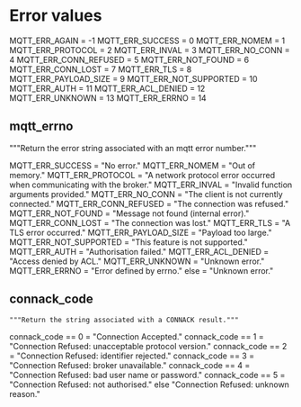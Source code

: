 # Error values

MQTT_ERR_AGAIN = -1
MQTT_ERR_SUCCESS = 0
MQTT_ERR_NOMEM = 1
MQTT_ERR_PROTOCOL = 2
MQTT_ERR_INVAL = 3
MQTT_ERR_NO_CONN = 4
MQTT_ERR_CONN_REFUSED = 5
MQTT_ERR_NOT_FOUND = 6
MQTT_ERR_CONN_LOST = 7
MQTT_ERR_TLS = 8
MQTT_ERR_PAYLOAD_SIZE = 9
MQTT_ERR_NOT_SUPPORTED = 10
MQTT_ERR_AUTH = 11
MQTT_ERR_ACL_DENIED = 12
MQTT_ERR_UNKNOWN = 13
MQTT_ERR_ERRNO = 14


## mqtt_errno

"""Return the error string associated with an mqtt error number."""

MQTT_ERR_SUCCESS = "No error."
MQTT_ERR_NOMEM = "Out of memory."
MQTT_ERR_PROTOCOL = "A network protocol error occurred when communicating with the broker."
MQTT_ERR_INVAL = "Invalid function arguments provided."
MQTT_ERR_NO_CONN = "The client is not currently connected."
MQTT_ERR_CONN_REFUSED = "The connection was refused."
MQTT_ERR_NOT_FOUND = "Message not found (internal error)."
MQTT_ERR_CONN_LOST = "The connection was lost."
MQTT_ERR_TLS = "A TLS error occurred."
MQTT_ERR_PAYLOAD_SIZE = "Payload too large."
MQTT_ERR_NOT_SUPPORTED = "This feature is not supported."
MQTT_ERR_AUTH = "Authorisation failed."
MQTT_ERR_ACL_DENIED = "Access denied by ACL."
MQTT_ERR_UNKNOWN = "Unknown error."
MQTT_ERR_ERRNO = "Error defined by errno."
    else = "Unknown error."


## connack_code

    """Return the string associated with a CONNACK result."""

connack_code == 0 = "Connection Accepted."
connack_code == 1 = "Connection Refused: unacceptable protocol version."
connack_code == 2 = "Connection Refused: identifier rejected."
connack_code == 3 = "Connection Refused: broker unavailable."
connack_code == 4 = "Connection Refused: bad user name or password."
connack_code == 5 = "Connection Refused: not authorised."
             else   "Connection Refused: unknown reason."
